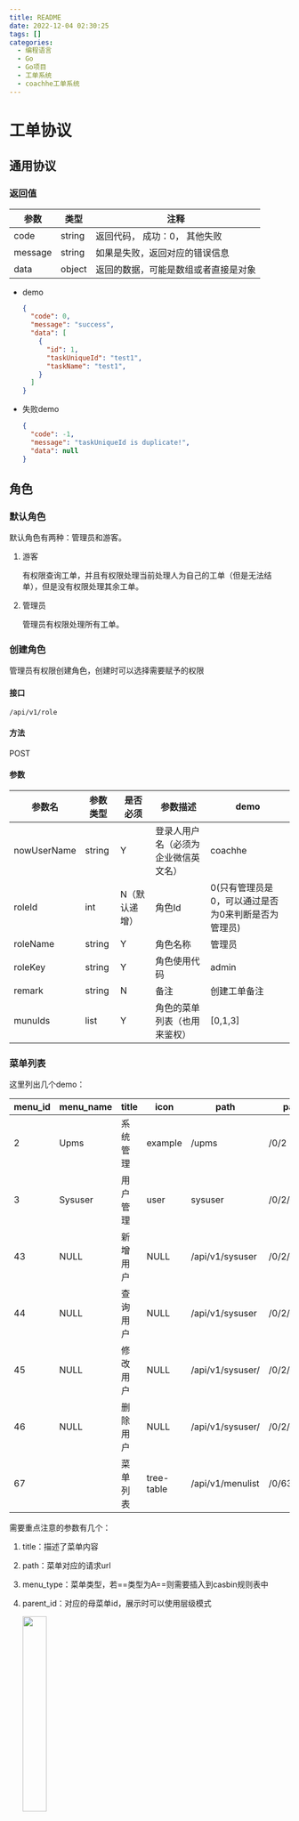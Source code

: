 ```yaml
---
title: README  
date: 2022-12-04 02:30:25  
tags: []  
categories:
  - 编程语言
  - Go
  - Go项目
  - 工单系统
  - coachhe工单系统
---
```

# 工单协议

## 通用协议

### 返回值

| 参数    | 类型   | 注释                                 |
| ------- | ------ | ------------------------------------ |
| code    | string | 返回代码， 成功：0， 其他失败        |
| message | string | 如果是失败，返回对应的错误信息       |
| data    | object | 返回的数据，可能是数组或者直接是对象 |

- demo

  ```json
  {
    "code": 0,
    "message": "success",
    "data": [
      {
        "id": 1,
        "taskUniqueId": "test1",
        "taskName": "test1",
      }
    ]
  }
  ```

- 失败demo

  ```json
  {
    "code": -1,
    "message": "taskUniqueId is duplicate!",
    "data": null
  }
  ```

  

## 角色

### 默认角色

默认角色有两种：管理员和游客。

1. 游客

   有权限查询工单，并且有权限处理当前处理人为自己的工单（但是无法结单），但是没有权限处理其余工单。

2. 管理员

   管理员有权限处理所有工单。

### 创建角色

管理员有权限创建角色，创建时可以选择需要赋予的权限

#### 接口

`/api/v1/role`

#### 方法

POST

#### 参数

| 参数名      | 参数类型 | 是否必须      | 参数描述                             | demo                                                |
| ----------- | -------- | ------------- | ------------------------------------ | --------------------------------------------------- |
| nowUserName | string   | Y             | 登录人用户名（必须为企业微信英文名） | coachhe                                             |
| roleId      | int      | N（默认递增） | 角色Id                               | 0(只有管理员是0，可以通过是否为0来判断是否为管理员) |
| roleName    | string   | Y             | 角色名称                             | 管理员                                              |
| roleKey     | string   | Y             | 角色使用代码                         | admin                                               |
| remark      | string   | N             | 备注                                 | 创建工单备注                                        |
| munuIds     | list     | Y             | 角色的菜单列表（也用来鉴权）         | [0,1,3]                                             |

### 菜单列表

这里列出几个demo：

| menu_id | menu_name            | title                               | icon       | path                                 | paths                 | menu_type | action | permission                      | parent_id | no_cache | breadcrumb | component                        | sort | visible | create_by | update_by | is_frame | create_time         | update_time         | delete_time |
|---------|----------------------|-------------------------------------|------------|--------------------------------------|-----------------------|-----------|--------|---------------------------------|-----------|----------|------------|----------------------------------|------|---------|-----------|-----------|----------|---------------------|---------------------|-------------|
|       2 | Upms                 | 系统管理                            | example    | /upms                                | /0/2                  | M         | 无     |                                 |         0 | 1        |            | Layout                           |   20 | 0       | 1         | 11        |        0 | 2020-07-26 21:51:44 | 2020-07-26 21:52:10 | NULL        |
|       3 | Sysuser              | 用户管理                            | user       | sysuser                              | /0/2/3                | C         | 无     | system:sysuser:list             |         2 | NULL     | NULL       | /system/sysuser/index            |    1 | 0       | 1         | 1         |        0 | 2020-07-26 21:51:44 | 2020-07-26 21:52:10 | NULL        |
|      43 | NULL                 | 新增用户                            | NULL       | /api/v1/sysuser                      | /0/2/3/43             | F         | POST   | system:sysuser:add              |         3 | NULL     | NULL       | NULL                             |    0 | 0       | 1         | 1         |        0 | 2020-07-26 21:51:44 | 2020-07-26 21:52:10 | NULL        |
|      44 | NULL                 | 查询用户                            | NULL       | /api/v1/sysuser                      | /0/2/3/44             | F         | GET    | system:sysuser:query            |         3 | NULL     | NULL       | NULL                             |    0 | 0       | 1         | 1         |        0 | 2020-07-26 21:51:44 | 2020-07-26 21:52:10 | NULL        |
|      45 | NULL                 | 修改用户                            | NULL       | /api/v1/sysuser/                     | /0/2/3/45             | F         | PUT    | system:sysuser:edit             |         3 | NULL     | NULL       | NULL                             |    0 | 0       | 1         | 1         |        0 | 2020-07-26 21:51:44 | 2020-07-26 21:52:10 | NULL        |
|      46 | NULL                 | 删除用户                            | NULL       | /api/v1/sysuser/                     | /0/2/3/46             | F         | DELETE | system:sysuser:remove           |         3 | NULL     | NULL       | NULL                             |    0 | 0       | 1         | 1         |        0 | 2020-07-26 21:51:44 | 2020-07-26 21:52:10 | NULL        |
|      67 |                      | 菜单列表                            | tree-table | /api/v1/menulist                     | /0/63/66/67           | A         | GET    |                                 |        66 | 0        |            |                                  |    1 | 1       | 1         | 1         |        0 | 2020-07-26 21:51:44 | 2020-07-26 21:52:10 | NULL        |

需要重点注意的参数有几个：

1. title：描述了菜单内容
1. path：菜单对应的请求url
1. menu_type：菜单类型，若==类型为A==则需要插入到casbin规则表中

4. parent_id：对应的母菜单id，展示时可以使用层级模式

   <img src="https://coachhe-1305181419.cos.ap-guangzhou.myqcloud.com/Redis/image-20220616111628539.png" width = "30%" />

5. action：请求方式

   注意：path+action可以组成casbin规则，从而进行权限控制



### casbin介绍

用来做权限管理，简单可以用一个表来表示

| p_type | v0     | v1                                   | v2     | v3   | v4   | v5   | id  | create_time | update_time | delete_time |
|--------|--------|--------------------------------------|--------|------|------|------|-----|-------------|-------------|-------------|
| p      | admin  | /api/v1/menulist                     | GET    | NULL | NULL | NULL |   1 | NULL        | NULL        | NULL        |
| p      | admin  | /api/v1/menu                         | POST   | NULL | NULL | NULL |   2 | NULL        | NULL        | NULL        |
| p      | admin  | /api/v1/menu                         | PUT    | NULL | NULL | NULL |   3 | NULL        | NULL        | NULL        |
| p      | admin  | /api/v1/menu/:id                     | DELETE | NULL | NULL | NULL |   4 | NULL        | NULL        | NULL        |

可以看到，v0列是我们的角色名，v1列是我们对应的接口，v2列是接口方法，只有这样纪录的一条，我们在鉴权的时候才会判定通过，若没有对应的权限，则接口不允许访问。

### 请求demo

```shell
curl 'http://9.135.11.161:60780/api/v1/role' \
  -H 'Content-Type: application/json' \
  --data-raw '{"nowUserName":"coachhe","roleName":"游客","roleId":"tourist","menuIds":[269,328,329,361,270,342,343,350,271,341,370,272,340,273,337,338,339,364,256,258,260,267,259,80,344,92,94,142,252,254,255,326,327,330,331,332,360,333,334,335,336,351,363,371,268,63,281],"remark":"创建一个游客角色"}'
```



### 返回

#### 成功返回

```json
{
  "code": 200,
  "data": {
    "roleId": 12,
    "roleName": "测试工单fds",
    "status": "0",
    "roleKey": "fsadfasfsdf",
    "roleSort": 0,
    "createBy": "1",
    "updateBy": "",
    "remark": "",
    "admin": false,
    "params": "",
    "menuIds": [
      268,
      325
    ],
    "create_time": "2022-06-16T11:42:15.224502054+08:00",
    "update_time": "2022-06-16T11:42:15.224502054+08:00"
  },
  "msg": "添加成功"
}
```



#### 失败返回

```json
{
  "code": -1,
  "data": null,
  "msg": "角色名称或者角色标识已经存在！"
}
```



## 用户

用户和角色是多对一的关系，一个角色可以绑定多个用户，一个用户只能属于一个角色。

用户的权限和所属角色完全相同。

### 默认用户

默认情况下为游客，游客有权限查询工单，但是没有权限流转和结单。

管理员拥有所有权限，包括查询工单、流转工单、删除工单、结单、创建用户、创建角色、更改用户所属角色等。



### 创建用户

管理员有权限创建用户，创建时需要指定用户属于什么角色

#### 接口

`/api/v1/sysUser`

#### 方法

POST

#### 参数

| 参数名      | 参数类型 | 是否必须      | 参数描述                             | demo          |
| ----------- | -------- | ------------- | ------------------------------------ | ------------- |
| nowUserName | string   | Y             | 登录人用户名（必须为企业微信英文名） | coachhe       |
| userId      | int      | N（默认递增） | 用户Id                               | 1             |
| password    | string   | Y             | 用户密码                             | 123456        |
| phone       | string   | N             | 用户手机号                           | 13823282927   |
| roleId      | int      | Y             | 用户所属角色号                       | 0（管理员）   |
| sex         | string   | N             | 用户性别                             | male          |
| remark      | string   | N             | 备注                                 | 创建工单备注  |
| extends     | string   | N             | 拓展字段，以备不时之需               | {"aaa":"bbb"} |

#### 返回

```json
{
  "code": 200,
  "data": 8,
  "msg": "添加成功"
}
```











